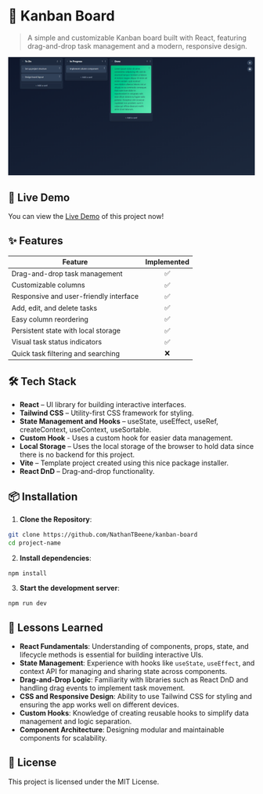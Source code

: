 # 📌 Kanban Board
> A simple and customizable Kanban board built with React, featuring drag-and-drop task management and a modern, responsive design.

![Example Image](/public/Example.png)
## 🚀 Live Demo
You can view the [Live Demo](https://nathantbeene.github.io/kanban-board/) of this project now!
## ✨ Features
| Feature                                 | Implemented |
|------------------------------------------|:-----------:|
| Drag-and-drop task management            | ✅          |
| Customizable columns                     | ✅          |
| Responsive and user-friendly interface   | ✅          |
| Add, edit, and delete tasks              | ✅          |
| Easy column reordering                   | ✅          |
| Persistent state with local storage      | ✅          |
| Visual task status indicators            | ✅          |
| Quick task filtering and searching       | ❌          |
## 🛠 Tech Stack
- **React** – UI library for building interactive interfaces.
- **Tailwind CSS** – Utility-first CSS framework for styling.
- **State Management and Hooks** – useState, useEffect, useRef, createContext, useContext, useSortable.
- **Custom Hook** - Uses a custom hook for easier data management.
- **Local Storage** – Uses the local storage of the browser to hold data since there is no backend for this project.
- **Vite** – Template project created using this nice package installer.
- **React DnD** – Drag-and-drop functionality.
## 📦 Installation
1. **Clone the Repository**:
```bash
git clone https://github.com/NathanTBeene/kanban-board
cd project-name
```
2. **Install dependencies**:
```
npm install
```
3. **Start the development server**:
```
npm run dev
```
## 🧠 Lessons Learned
- **React Fundamentals**: Understanding of components, props, state, and lifecycle methods is essential for building interactive UIs.
- **State Management**: Experience with hooks like `useState`, `useEffect`, and context API for managing and sharing state across components.
- **Drag-and-Drop Logic**: Familiarity with libraries such as React DnD and handling drag events to implement task movement.
- **CSS and Responsive Design**: Ability to use Tailwind CSS for styling and ensuring the app works well on different devices.
- **Custom Hooks**: Knowledge of creating reusable hooks to simplify data management and logic separation.
- **Component Architecture**: Designing modular and maintainable components for scalability.
## 📄 License
This project is licensed under the MIT License.